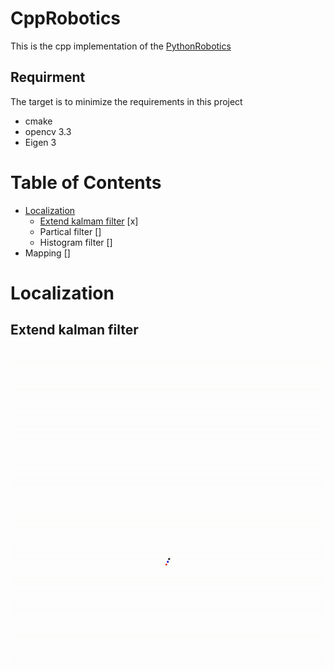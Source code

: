 # CppRobotics

This is the cpp implementation of the [PythonRobotics](https://github.com/AtsushiSakai/PythonRobotics)

## Requirment
The target is to minimize the requirements in this project
- cmake
- opencv 3.3
- Eigen 3


# Table of Contents
* [Localization](#localization)
    * [Extend kalmam filter](#extended-kalman-filter-localization) [x]
    * Partical filter []
    * Histogram filter []
* Mapping []

# Localization
## Extend kalman filter
![ekf_gif](./Localization/extended_kalman_filter/ekf.gif)

